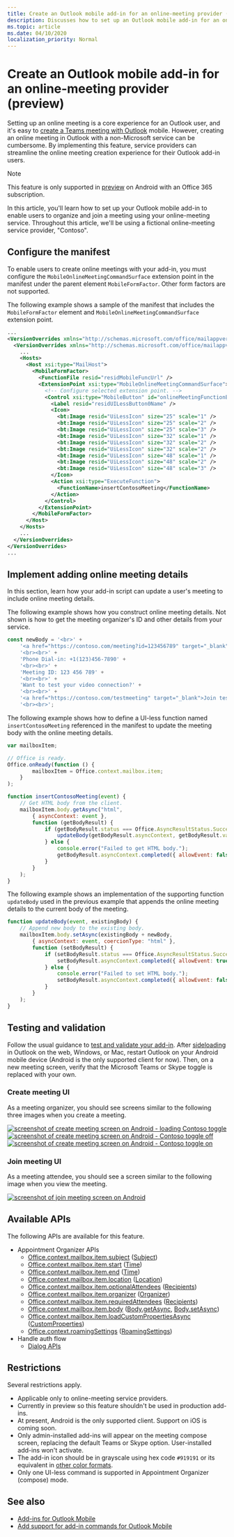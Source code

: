 ```yaml
---
title: Create an Outlook mobile add-in for an online-meeting provider (preview)
description: Discusses how to set up an Outlook mobile add-in for an online-meeting service provider.
ms.topic: article
ms.date: 04/10/2020
localization_priority: Normal
---
```


# Create an Outlook mobile add-in for an online-meeting provider (preview)

Setting up an online meeting is a core experience for an Outlook user, and it's easy to [create a Teams meeting with Outlook](/microsoftteams/teams-add-in-for-outlook) mobile. However, creating an online meeting in Outlook with a non-Microsoft service can be cumbersome. By implementing this feature, service providers can streamline the online meeting creation experience for their Outlook add-in users.

> [!NOTE]
> This feature is only supported in [preview](../reference/objectmodel/preview-requirement-set/outlook-requirement-set-preview.md) on Android with an Office 365 subscription.

In this article, you'll learn how to set up your Outlook mobile add-in to enable users to organize and join a meeting using your online-meeting service. Throughout this article, we'll be using a fictional online-meeting service provider, "Contoso".

## Configure the manifest

To enable users to create online meetings with your add-in, you must configure the `MobileOnlineMeetingCommandSurface` extension point in the manifest under the parent element `MobileFormFactor`. Other form factors are not supported.

The following example shows a sample of the manifest that includes the `MobileFormFactor` element and `MobileOnlineMeetingCommandSurface` extension point.

```xml
...
<VersionOverrides xmlns="http://schemas.microsoft.com/office/mailappversionoverrides" xsi:type="VersionOverridesV1_0">
  <VersionOverrides xmlns="http://schemas.microsoft.com/office/mailappversionoverrides/1.1" xsi:type="VersionOverridesV1_1">
    ...
    <Hosts>
      <Host xsi:type="MailHost">
        <MobileFormFactor>
          <FunctionFile resid="residMobileFuncUrl" />
          <ExtensionPoint xsi:type="MobileOnlineMeetingCommandSurface">
            <!-- Configure selected extension point. -->
            <Control xsi:type="MobileButton" id="onlineMeetingFunctionButton">
              <Label resid="residUILessButton0Name" />
              <Icon>
                <bt:Image resid="UiLessIcon" size="25" scale="1" />
                <bt:Image resid="UiLessIcon" size="25" scale="2" />
                <bt:Image resid="UiLessIcon" size="25" scale="3" />
                <bt:Image resid="UiLessIcon" size="32" scale="1" />
                <bt:Image resid="UiLessIcon" size="32" scale="2" />
                <bt:Image resid="UiLessIcon" size="32" scale="2" />
                <bt:Image resid="UiLessIcon" size="48" scale="1" />
                <bt:Image resid="UiLessIcon" size="48" scale="2" />
                <bt:Image resid="UiLessIcon" size="48" scale="3" />
              </Icon>
              <Action xsi:type="ExecuteFunction">
                <FunctionName>insertContosoMeeting</FunctionName>
              </Action>
            </Control>
          </ExtensionPoint>
        </MobileFormFactor>
      </Host>
    </Hosts>
    ...
  </VersionOverrides>
</VersionOverrides>
...
```

## Implement adding online meeting details

In this section, learn how your add-in script can update a user's meeting to include online meeting details.

The following example shows how you construct online meeting details. Not shown is how to get the meeting organizer's ID and other details from your service.

```js
const newBody = '<br>' +
    '<a href="https://contoso.com/meeting?id=123456789" target="_blank">Join Contoso meeting</a>' +
    '<br><br>' +
    'Phone Dial-in: +1(123)456-7890' +
    '<br><br>' +
    'Meeting ID: 123 456 789' +
    '<br><br>' +
    'Want to test your video connection?' +
    '<br><br>' +
    '<a href="https://contoso.com/testmeeting" target="_blank">Join test meeting</a>' +
    '<br><br>';
```

The following example shows how to define a UI-less function named `insertContosoMeeting` referenced in the manifest to update the meeting body with the online meeting details.

```js
var mailboxItem;

// Office is ready.
Office.onReady(function () {
        mailboxItem = Office.context.mailbox.item;
    }
);

function insertContosoMeeting(event) {
    // Get HTML body from the client.
    mailboxItem.body.getAsync("html",
        { asyncContext: event },
        function (getBodyResult) {
            if (getBodyResult.status === Office.AsyncResultStatus.Succeeded) {
                updateBody(getBodyResult.asyncContext, getBodyResult.value);
            } else {
                console.error("Failed to get HTML body.");
                getBodyResult.asyncContext.completed({ allowEvent: false });
            }
        }
    );
}
```

The following example shows an implementation of the supporting function `updateBody` used in the previous example that appends the online meeting details to the current body of the meeting.

```js
function updateBody(event, existingBody) {
    // Append new body to the existing body.
    mailboxItem.body.setAsync(existingBody + newBody,
        { asyncContext: event, coercionType: "html" },
        function (setBodyResult) {
            if (setBodyResult.status === Office.AsyncResultStatus.Succeeded) {
                setBodyResult.asyncContext.completed({ allowEvent: true });
            } else {
                console.error("Failed to set HTML body.");
                setBodyResult.asyncContext.completed({ allowEvent: false });
            }
        }
    );
}
```

## Testing and validation

Follow the usual guidance to [test and validate your add-in](testing-and-tips.md). After [sideloading](sideload-outlook-add-ins-for-testing.md) in Outlook on the web, Windows, or Mac, restart Outlook on your Android mobile device (Android is the only supported client for now). Then, on a new meeting screen, verify that the Microsoft Teams or Skype toggle is replaced with your own.

### Create meeting UI

As a meeting organizer, you should see screens similar to the following three images when you create a meeting.

[![screenshot of create meeting screen on Android - loading Contoso toggle](../images/outlook-android-create-online-meeting-load.png)](../images/outlook-android-create-online-meeting-load-expanded.png#lightbox) [![screenshot of create meeting screen on Android - Contoso toggle off](../images/outlook-android-create-online-meeting-off.png)](../images/outlook-android-create-online-meeting-off-expanded.png#lightbox) [![screenshot of create meeting screen on Android - Contoso toggle on](../images/outlook-android-create-online-meeting-on.png)](../images/outlook-android-create-online-meeting-on-expanded.png#lightbox)

### Join meeting UI

As a meeting attendee, you should see a screen similar to the following image when you view the meeting.

[![screenshot of join meeting screen on Android](../images/outlook-android-join-online-meeting-view.png)](../images/outlook-android-join-online-meeting-view-expanded.png#lightbox)

## Available APIs

The following APIs are available for this feature.

- Appointment Organizer APIs
  - [Office.context.mailbox.item.subject](/javascript/api/outlook/office.appointmentcompose?view=outlook-js-preview#subject) ([Subject](/javascript/api/outlook/office.subject?view=outlook-js-preview))
  - [Office.context.mailbox.item.start](/javascript/api/outlook/office.appointmentcompose?view=outlook-js-preview#start) ([Time](/javascript/api/outlook/office.time?view=outlook-js-preview))
  - [Office.context.mailbox.item.end](/javascript/api/outlook/office.appointmentcompose?view=outlook-js-preview#end) ([Time](/javascript/api/outlook/office.time?view=outlook-js-preview))
  - [Office.context.mailbox.item.location](/javascript/api/outlook/office.appointmentcompose?view=outlook-js-preview#location) ([Location](/javascript/api/outlook/office.location?view=outlook-js-preview))
  - [Office.context.mailbox.item.optionalAttendees](/javascript/api/outlook/office.appointmentcompose?view=outlook-js-preview#optionalattendees) ([Recipients](/javascript/api/outlook/office.recipients?view=outlook-js-preview))
  - [Office.context.mailbox.item.organizer](/javascript/api/outlook/office.appointmentcompose?view=outlook-js-preview#organizer) ([Organizer](/javascript/api/outlook/office.organizer?view=outlook-js-preview))
  - [Office.context.mailbox.item.requiredAttendees](/javascript/api/outlook/office.appointmentcompose?view=outlook-js-preview#requiredattendees) ([Recipients](/javascript/api/outlook/office.recipients?view=outlook-js-preview))
  - [Office.context.mailbox.item.body](/javascript/api/outlook/office.appointmentcompose?view=outlook-js-preview#body) ([Body.getAsync](/javascript/api/outlook/office.body?view=outlook-js-preview#getasync-coerciontype--options--callback-), [Body.setAsync](/javascript/api/outlook/office.body?view=outlook-js-preview#setasync-data--options--callback-))
  - [Office.context.mailbox.item.loadCustomPropertiesAsync](/javascript/api/outlook/office.appointmentcompose?view=outlook-js-preview#loadcustompropertiesasync-callback--usercontext-) ([CustomProperties](/javascript/api/outlook/office.customproperties?view=outlook-js-preview))
  - [Office.context.roamingSettings](../reference/objectmodel/preview-requirement-set/office.context.md?view=outlook-js-preview#roamingsettings-roamingsettings) ([RoamingSettings](/javascript/api/outlook/office.roamingsettings?view=outlook-js-preview))
- Handle auth flow
  - [Dialog APIs](../develop/dialog-api-in-office-add-ins.md)

## Restrictions

Several restrictions apply.

- Applicable only to online-meeting service providers.
- Currently in preview so this feature shouldn't be used in production add-ins.
- At present, Android is the only supported client. Support on iOS is coming soon.
- Only admin-installed add-ins will appear on the meeting compose screen, replacing the default Teams or Skype option. User-installed add-ins won't activate.
- The add-in icon should be in grayscale using hex code `#919191` or its equivalent in [other color formats](https://convertingcolors.com/hex-color-919191.html).
- Only one UI-less command is supported in Appointment Organizer (compose) mode.

## See also

- [Add-ins for Outlook Mobile](outlook-mobile-addins.md)
- [Add support for add-in commands for Outlook Mobile](add-mobile-support.md)
